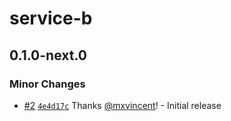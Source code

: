 # service-b

## 0.1.0-next.0

### Minor Changes

- [#2](https://github.com/mxvincent/ci-playground/pull/2) [`4e4d17c`](https://github.com/mxvincent/ci-playground/commit/4e4d17c25f9186c9fa4bcb8f809912ca2d95db18) Thanks [@mxvincent](https://github.com/mxvincent)! - Initial release
